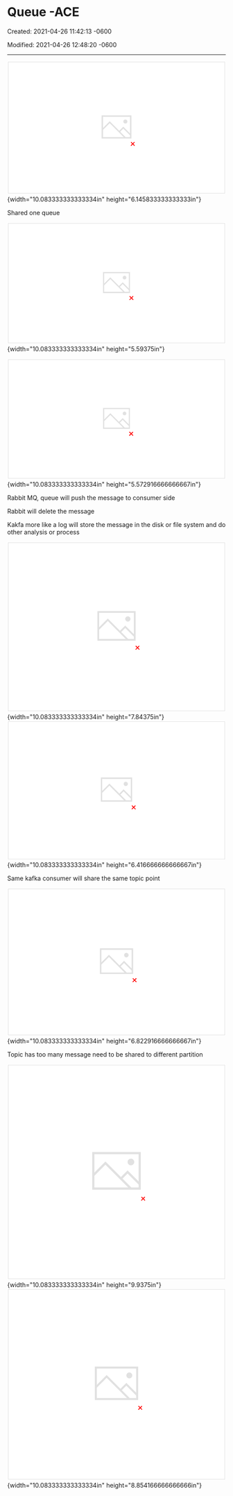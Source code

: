 # Queue -ACE

Created: 2021-04-26 11:42:13 -0600

Modified: 2021-04-26 12:48:20 -0600

---

![O Incognito (3) Message Queuing Producer Producer Producer Consumer Consumer @ acecodeinterview.com ](../media/Queue-Queue--ACE-image1.png){width="10.083333333333334in" height="6.145833333333333in"}



Shared one queue



![u00 u00 qns/qnd 84 - 一 dna J00f1POJd JOOnPOJd ](../media/Queue-Queue--ACE-image2.png){width="10.083333333333334in" height="5.59375in"}







![RabbitMQ O Message Broker Apache Kafka o o O Streaming Platform ](../media/Queue-Queue--ACE-image3.png){width="10.083333333333334in" height="5.572916666666667in"}









Rabbit MQ, queue will push the message to consumer side

Rabbit will delete the message

Kakfa more like a log will store the message in the disk or file system and do other analysis or process



![•10011PO•1d 」 8 OJd 」 8 Old ](../media/Queue-Queue--ACE-image4.png){width="10.083333333333334in" height="7.84375in"}![Kafka Consumer Topic 2 Consumer Group 1 Consumer Consumer Consumer Group 2 Consumer ](../media/Queue-Queue--ACE-image5.png){width="10.083333333333334in" height="6.416666666666667in"}

Same kafka consumer will share the same topic point



![Anatomy of a Topic 11 0123456789 01 Partition O Partition 1 Partition 2 Old Writes New ](../media/Queue-Queue--ACE-image6.png){width="10.083333333333334in" height="6.822916666666667in"}

Topic has too many message need to be shared to different partition





![思 考 题 一 Kafka 支 持 什 么 量 级 的 pi ？ Partition 数 量 更 关 键 不 超 过 百 万 级 如 果 你 有 这 个 疑 问 ， 你 可 能 已 经 错 误 地 使 用 了 Kafka ](../media/Queue-Queue--ACE-image7.png){width="10.083333333333334in" height="9.9375in"}![0 思 考 题 二 假 设 服 务 有 亿 级 用 户 ， 用 户 每 数 秒 发 布 位 置 信 息 ， 我 们 要 通 过 Kafka 收 集 处 理 这 些 位 置 信 息 。 如 何 配 置 Kafka Topic & Partition? Topic: user 」 ocation Partition by: User ID ](../media/Queue-Queue--ACE-image8.png){width="10.083333333333334in" height="8.854166666666666in"}








